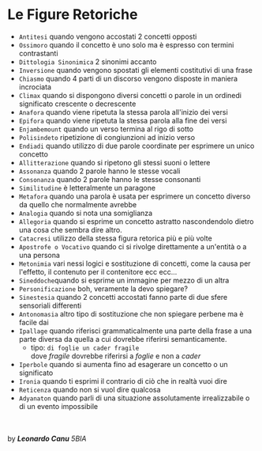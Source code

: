 # Le Figure Retoriche

- <code>Antitesi</code> quando vengono accostati 2 concetti opposti
- <code>Ossimoro</code> quando il concetto è uno solo ma è espresso con termini contrastanti
- <code>Dittologia Sinonimica</code> 2 sinonimi accanto
- <code>Inversione</code> quando vengono spostati gli elementi costitutivi di una frase
- <code>Chiasmo</code> quando 4 parti di un discorso vengono disposte in maniera incrociata
- <code>Climax</code> quando si dispongono diversi concetti o parole in un ordinedi significato crescente o decrescente
- <code>Anafora</code> quando viene ripetuta la stessa parola all'inizio dei versi
- <code>Epifora</code> quando viene ripetuta la stessa parola alla fine dei versi
- <code>Enjambemount</code> quando un verso termina al rigo di sotto
- <code>Polisindeto</code> ripetizione di congiunzioni ad inizio verso
- <code>Endiadi</code> quando utilizzo di due parole coordinate per esprimere un unico concetto
- <code>Allitterazione</code> quando si ripetono gli stessi suoni o lettere
- <code>Assonanza</code> quando 2 parole hanno le stesse vocali
- <code>Consonanza</code> quando 2 parole hanno le stesse consonanti
- <code>Similitudine</code> è letteralmente un paragone
- <code>Metafora</code> quando una parola è usata per esprimere un concetto diverso da quello che normalmente avrebbe
- <code>Analogia</code> quando si nota una somiglianza
- <code>Allegoria</code> quando si esprime un concetto astratto nascondendolo dietro una cosa che sembra dire altro.
- <code>Catacresi</code> utilizzo della stessa figura retorica più e più volte
- <code>Apostrofe o Vocativo</code> quando ci si rivolge direttamente a un'entità o a una persona
- <code>Metonimia</code> vari nessi logici e sostituzione di concetti, come la causa per l'effetto, il contenuto per il contenitore ecc ecc...
- <code>Sineddoche</code>quando si esprime un immagine per mezzo di un altra
- <code>Personificazione</code> boh, veramente la devo spiegare?
- <code>Sinestesia</code> quando 2 concetti accostati fanno parte di due sfere sensoriali differenti
- <code>Antonomasia</code> altro tipo di sostituzione che non spiegare perbene ma è facile dai
- <code>Ipallage</code> quando riferisci grammaticalmente una parte della frase a una parte diversa da quella a cui dovrebbe riferirsi semanticamente.
  - tipo: <code>di foglie un cader fragile</code> <br>dove *fragile* dovrebbe riferirsi a *foglie* e non a *cader*
- <code>Iperbole</code> quando si aumenta fino ad esagerare un concetto o un significato
- <code>Ironia</code> quando ti esprimi il contrario di ciò che in realtà vuoi dire
- <code>Reticenza</code> quando non si vuol dire qualcosa
- <code>Adyanaton</code> quando parli di una situazione assolutamente irrealizzabile o di un evento impossibile

<br><br>
by ***Leonardo Canu*** *5BIA*